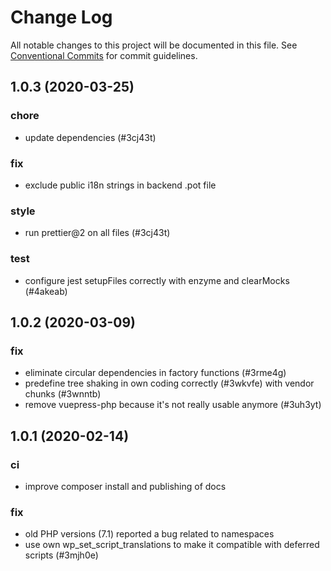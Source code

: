 # Change Log

All notable changes to this project will be documented in this file.
See [Conventional Commits](https://conventionalcommits.org) for commit guidelines.

## 1.0.3 (2020-03-25)


### chore

* update dependencies (#3cj43t)


### fix

* exclude public i18n strings in backend .pot file


### style

* run prettier@2 on all files (#3cj43t)


### test

* configure jest setupFiles correctly with enzyme and clearMocks (#4akeab)





## 1.0.2 (2020-03-09)


### fix

* eliminate circular dependencies in factory functions (#3rme4g)
* predefine tree shaking in own coding correctly (#3wkvfe) with vendor chunks (#3wnntb)
* remove vuepress-php because it's not really usable anymore (#3uh3yt)





## 1.0.1 (2020-02-14)


### ci

* improve composer install and publishing of docs


### fix

* old PHP versions (7.1) reported a bug related to namespaces
* use own wp_set_script_translations to make it compatible with deferred scripts (#3mjh0e)
